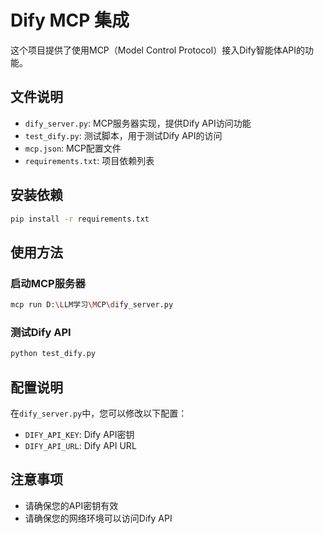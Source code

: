 # Dify MCP 集成

这个项目提供了使用MCP（Model Control Protocol）接入Dify智能体API的功能。

## 文件说明

- `dify_server.py`: MCP服务器实现，提供Dify API访问功能
- `test_dify.py`: 测试脚本，用于测试Dify API的访问
- `mcp.json`: MCP配置文件
- `requirements.txt`: 项目依赖列表

## 安装依赖

```bash
pip install -r requirements.txt
```

## 使用方法

### 启动MCP服务器

```bash
mcp run D:\LLM学习\MCP\dify_server.py
```

### 测试Dify API

```bash
python test_dify.py
```

## 配置说明

在`dify_server.py`中，您可以修改以下配置：

- `DIFY_API_KEY`: Dify API密钥
- `DIFY_API_URL`: Dify API URL

## 注意事项

- 请确保您的API密钥有效
- 请确保您的网络环境可以访问Dify API 